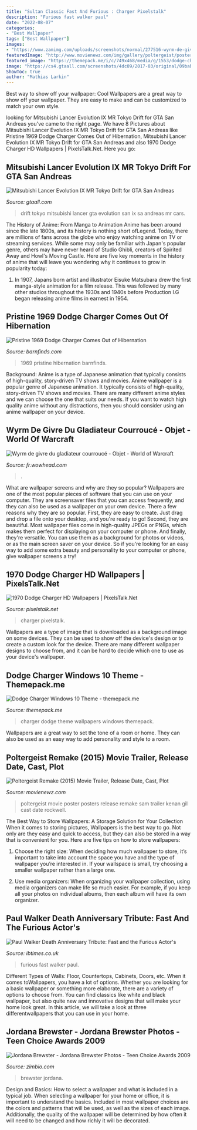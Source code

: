 ```yaml
---
title: "Sultan Classic Fast And Furious : Charger Pixelstalk"
description: "Furious fast walker paul"
date: "2022-08-07"
categories:
- "Best Wallpaper"
tags: ["Best Wallpaper"]
images:
- "https://wow.zamimg.com/uploads/screenshots/normal/277516-wyrm-de-givre-du-gladiateur-courrouce.jpg"
featuredImage: "http://www.movienewz.com/img/gallery/poltergeist/posters/poltergeist_movie_poster_1.jpg"
featured_image: "https://themepack.me/i/c/749x468/media/g/1553/dodge-charger-theme-vc3.jpg"
image: "https://cs4.gtaall.com/screenshots/4dc09/2017-03/original/09babb13761aec8dd500e99adfa1003993160ea5/392211-gta-sa-2017-03-29-19-29-40-25.jpg"
ShowToc: true
author: "Mathias Larkin"
---
```



Best way to show off your wallpaper:
Cool Wallpapers are a great way to show off your wallpaper. They are easy to make and can be customized to match your own style.

	

		
looking for Mitsubishi Lancer Evolution IX MR Tokyo Drift for GTA San Andreas you've came to the right page. We have 8 Pictures about Mitsubishi Lancer Evolution IX MR Tokyo Drift for GTA San Andreas like Pristine 1969 Dodge Charger Comes Out of Hibernation, Mitsubishi Lancer Evolution IX MR Tokyo Drift for GTA San Andreas and also 1970 Dodge Charger HD Wallpapers | PixelsTalk.Net. Here you go:
		
    
## Mitsubishi Lancer Evolution IX MR Tokyo Drift For GTA San Andreas

<img loading=lazy src="https://cs4.gtaall.com/screenshots/4dc09/2017-03/original/09babb13761aec8dd500e99adfa1003993160ea5/392211-gta-sa-2017-03-29-19-29-40-25.jpg" onerror="this.onerror=null;this.src='https://tse3.mm.bing.net/th?id=OIP.B9TpkAiqQmS9fiJnbL4UAAHaEK&amp;pid=15.1';" alt="Mitsubishi Lancer Evolution IX MR Tokyo Drift for GTA San Andreas">

_Source: gtaall.com_

>drift tokyo mitsubishi lancer gta evolution san ix sa andreas mr cars. 

	

The History of Anime: From Manga to Animation
Anime has been around since the late 1800s, and its history is nothing short ofLegend. Today, there are millions of fans across the globe who enjoy watching anime on TV or streaming services. While some may only be familiar with Japan's popular genre, others may have never heard of Studio Ghibli, creators of Spirited Away and Howl's Moving Castle. Here are five key moments in the history of anime that will leave you wondering why it continues to grow in popularity today:
1) In 1907, Japans born artist and illustrator Eisuke Matsubara drew the first manga-style animation for a film release. This was followed by many other studios throughout the 1930s and 1940s before Production I.G began releasing anime films in earnest in 1954.

    
## Pristine 1969 Dodge Charger Comes Out Of Hibernation

<img loading=lazy src="https://barnfinds.com/wp-content/uploads/2020/07/1969-Dodge-Charger.jpg" onerror="this.onerror=null;this.src='https://tse1.mm.bing.net/th?id=OIP.HdawxYJcguYqKPz8VIiUjAHaEo&amp;pid=15.1';" alt="Pristine 1969 Dodge Charger Comes Out of Hibernation">

_Source: barnfinds.com_

>1969 pristine hibernation barnfinds. 

	

Background: Anime is a type of Japanese animation that typically consists of high-quality, story-driven TV shows and movies.
Anime wallpaper is a popular genre of Japanese animation. It typically consists of high-quality, story-driven TV shows and movies. There are many different anime styles and we can choose the one that suits our needs. If you want to watch high quality anime without any distractions, then you should consider using an anime wallpaper on your device.

    
## Wyrm De Givre Du Gladiateur Courroucé - Objet - World Of Warcraft

<img loading=lazy src="https://wow.zamimg.com/uploads/screenshots/normal/277516-wyrm-de-givre-du-gladiateur-courrouce.jpg" onerror="this.onerror=null;this.src='https://tse2.mm.bing.net/th?id=OIP.hNdGHRBOFfHJILqW2Yj0ZAHaEt&amp;pid=15.1';" alt="Wyrm de givre du gladiateur courroucé - Objet - World of Warcraft">

_Source: fr.wowhead.com_

>. 

	

What are wallpaper screens and why are they so popular?
Wallpapers are one of the most popular pieces of software that you can use on your computer. They are screensaver files that you can access frequently, and they can also be used as a wallpaper on your own device. There a few reasons why they are so popular. First, they are easy to create. Just drag and drop a file onto your desktop, and you're ready to go! Second, they are beautiful. Most wallpaper files come in high-quality JPEGs or PNGs, which makes them perfect for displaying on your computer or phone. And finally, they're versatile. You can use them as a background for photos or videos, or as the main screen saver on your device. So if you're looking for an easy way to add some extra beauty and personality to your computer or phone, give wallpaper screens a try!

    
## 1970 Dodge Charger HD Wallpapers | PixelsTalk.Net

<img loading=lazy src="https://www.pixelstalk.net/wp-content/uploads/2016/08/Free-Download-1970-Dodge-Charger-Wallpaper.jpg" onerror="this.onerror=null;this.src='https://tse2.mm.bing.net/th?id=OIP.qBQrSrBhe5Ly6njLC4dHUgHaEK&amp;pid=15.1';" alt="1970 Dodge Charger HD Wallpapers | PixelsTalk.Net">

_Source: pixelstalk.net_

>charger pixelstalk. 

	

Wallpapers are a type of image that is downloaded as a background image on some devices. They can be used to show off the device's design or to create a custom look for the device. There are many different wallpaper designs to choose from, and it can be hard to decide which one to use as your device's wallpaper.

    
## Dodge Charger Windows 10 Theme - Themepack.me

<img loading=lazy src="https://themepack.me/i/c/749x468/media/g/1553/dodge-charger-theme-vc3.jpg" onerror="this.onerror=null;this.src='https://tse2.mm.bing.net/th?id=OIP.s6B8dIUZjXnx2AW_LCp_jAHaEo&amp;pid=15.1';" alt="Dodge Charger Windows 10 Theme - themepack.me">

_Source: themepack.me_

>charger dodge theme wallpapers windows themepack. 

	

Wallpapers are a great way to set the tone of a room or home. They can also be used as an easy way to add personality and style to a room.

    
## Poltergeist Remake (2015) Movie Trailer, Release Date, Cast, Plot

<img loading=lazy src="http://www.movienewz.com/img/gallery/poltergeist/posters/poltergeist_movie_poster_1.jpg" onerror="this.onerror=null;this.src='https://tse1.mm.bing.net/th?id=OIP.yBRtQ4uKUIxgKI6eC6-PowHaK9&amp;pid=15.1';" alt="Poltergeist Remake (2015) Movie Trailer, Release Date, Cast, Plot">

_Source: movienewz.com_

>poltergeist movie poster posters release remake sam trailer kenan gil cast date rockwell. 

	

The Best Way to Store Wallpapers: A Storage Solution for Your Collection
When it comes to storing pictures, Wallpapers is the best way to go. Not only are they easy and quick to access, but they can also be stored in a way that is convenient for you. Here are five tips on how to store wallpapers:
1) Choose the right size: When deciding how much wallpaper to store, it’s important to take into account the space you have and the type of wallpaper you’re interested in. If your wallspace is small, try choosing a smaller wallpaper rather than a large one.

2) Use media organizers: When organizing your wallpaper collection, using media organizers can make life so much easier. For example, if you keep all your photos on individual albums, then each album will have its own organizer.

    
## Paul Walker Death Anniversary Tribute: Fast And The Furious Actor&#039;s

<img loading=lazy src="https://d.ibtimes.co.uk/en/full/1412280/2-fast-2-furious.jpg" onerror="this.onerror=null;this.src='https://tse4.mm.bing.net/th?id=OIP.rbN_GW4R2MrbHNu-cuZ44gHaFj&amp;pid=15.1';" alt="Paul Walker Death Anniversary Tribute: Fast and the Furious Actor&#039;s">

_Source: ibtimes.co.uk_

>furious fast walker paul. 

	

Different Types of Walls: Floor, Countertops, Cabinets, Doors, etc.
When it comes toWallpapers, you have a lot of options. Whether you are looking for a basic wallpaper or something more elaborate, there are a variety of options to choose from. You can find classics like white and black wallpaper, but also quite new and innovative designs that will make your home look great. In this article, we will take a look at three differentwallpapers that you can use in your home.

    
## Jordana Brewster - Jordana Brewster Photos - Teen Choice Awards 2009

<img loading=lazy src="https://www4.pictures.zimbio.com/fp/Teen+Choice+Awards+2009+Arrivals+ha8ReNqFMsIx.jpg" onerror="this.onerror=null;this.src='https://tse1.mm.bing.net/th?id=OIP.cHPik5LXr2TVOxZKS1L5YgHaLB&amp;pid=15.1';" alt="Jordana Brewster - Jordana Brewster Photos - Teen Choice Awards 2009">

_Source: zimbio.com_

>brewster jordana. 

	

Design and Basics: How to select a wallpaper and what is included in a typical job.
When selecting a wallpaper for your home or office, it is important to understand the basics. Included in most wallpaper choices are the colors and patterns that will be used, as well as the sizes of each image. Additionally, the quality of the wallpaper will be determined by how often it will need to be changed and how richly it will be decorated.

